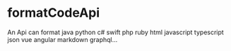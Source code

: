 # formatCodeApi
An Api can format java python c# swift php ruby html javascript typescript json vue angular markdown graphql...
